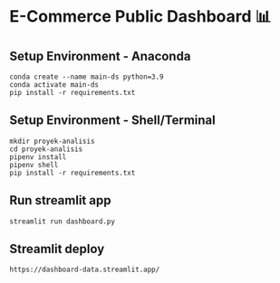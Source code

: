 # E-Commerce Public Dashboard 📊

## Setup Environment - Anaconda
```
conda create --name main-ds python=3.9
conda activate main-ds
pip install -r requirements.txt
```

## Setup Environment - Shell/Terminal
```
mkdir proyek-analisis
cd proyek-analisis
pipenv install
pipenv shell
pip install -r requirements.txt
```

## Run streamlit app
```
streamlit run dashboard.py
```

## Streamlit deploy
```
https://dashboard-data.streamlit.app/
```
